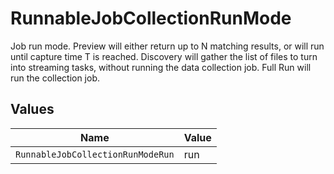 # RunnableJobCollectionRunMode

Job run mode. Preview will either return up to N matching results, or will run until capture time T is reached. Discovery will gather the list of files to turn into streaming tasks, without running the data collection job. Full Run will run the collection job.


## Values

| Name                              | Value                             |
| --------------------------------- | --------------------------------- |
| `RunnableJobCollectionRunModeRun` | run                               |